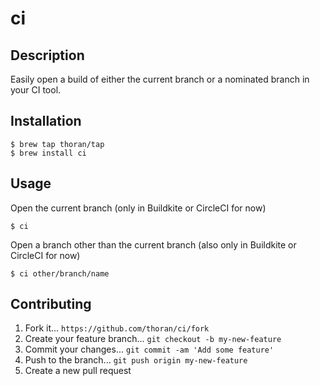 # ci

## Description

Easily open a build of either the current branch or a nominated branch in your CI tool.

## Installation

```shell
$ brew tap thoran/tap
$ brew install ci
```

## Usage

Open the current branch (only in Buildkite or CircleCI for now)

```shell
$ ci
```

Open a branch other than the current branch (also only in Buildkite or CircleCI for now)

```shell
$ ci other/branch/name
```

## Contributing

1. Fork it... `https://github.com/thoran/ci/fork`
2. Create your feature branch... `git checkout -b my-new-feature`
3. Commit your changes... `git commit -am 'Add some feature'`
4. Push to the branch... `git push origin my-new-feature`
5. Create a new pull request
